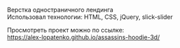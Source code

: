 Верстка одностраничного лендинга <br>
Использовал технологии: HTML, CSS, jQuery, slick-slider <br>

Просмотреть проект можно по ссылке: <br>
https://alex-lopatenko.github.io/assassins-hoodie-3d/